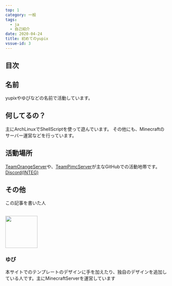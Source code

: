 ```yaml
---
top: 1
category: 一般
tags:
  - ja
  - 自己紹介
date: 2020-04-24
title: 初めてのyupix
vssue-id: 3
---
```


<!-- more -->
## 目次

<TOC />

## 名前

yupixやゆぴなどの名前で活動しています。

## 何してるの？

主にArchLinuxでShellScriptを使って遊んでいます。
その他にも、Minecraftのサーバー運営などを行っています。

## 活動場所

[TeamOrangeServer](https://github.com/TeamOrangeServer)や、[TeamPimcServer](https://github.com/TeamPimcServer)が主なGitHubでの活動地帯です。
[Discord(INTEG)](https://discord.gg/gsjcMQe)

## その他

<div class="auther-grid">
  <article class="auther-side">
    <div class="auther-line">
        <div class="balloon1">
          <p>この記事を書いた人</p>
        </div>
        <br>
        <img
        class="auther-icon"
        src="https://repo.akarinext.org/assets/image/icon/yupix-icon.png"
        width="100"
        height="100"
        />
          <h3>ゆぴ</h3>
    </div>
  </article>
  <section class="auther-main">
    <div class="auther-main">
      本サイトでのテンプレートのデザインに手を加えたり、独自のデザインを追加している人です。主にMinecraftServerを運営しています
    </div>
  </section>
</div>
